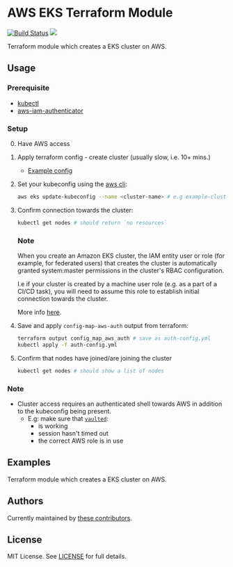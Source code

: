 # AWS EKS Terraform Module

[![Build Status](https://travis-ci.com/telia-oss/terraform-aws-eks.svg?branch=master)](https://travis-ci.com/telia-oss/terraform-aws-eks) ![](https://img.shields.io/maintenance/yes/2019.svg)

Terraform module which creates a EKS cluster on AWS.

## Usage

### Prerequisite

* [kubectl](https://kubernetes.io/docs/tasks/tools/install-kubectl/)
* [aws-iam-authenticator](https://github.com/kubernetes-sigs/aws-iam-authenticator)

### Setup

0. Have AWS access

1. Apply terraform config - create cluster (usually slow, i.e. 10+ mins.)
    * [Example config](examples/default/example.tf)

2. Set your kubeconfig using the [aws cli](https://docs.aws.amazon.com/cli/latest/reference/eks/update-kubeconfig.html):

    ```sh
    aws eks update-kubeconfig --name <cluster-name> # e.g example-cluster
    ```

3. Confirm connection towards the cluster:

    ```sh
    kubectl get nodes # should return `no resources`
    ```

    ### Note

    When you create an Amazon EKS cluster, the IAM entity user or role (for example, for federated users) that creates the cluster is automatically granted system:master permissions in the cluster's RBAC configuration. 

    I.e if your cluster is created by a machine user role (e.g. as a part of a CI/CD task), you will need to assume this role to establish initial connection towards the cluster.

    More info [here](https://docs.aws.amazon.com/eks/latest/userguide/add-user-role.html).

4. Save and apply `config-map-aws-auth` output from terraform:

    ```sh
    terraform output config_map_aws_auth # save as auth-config.yml
    kubectl apply -f auth-config.yml
    ```

5. Confirm that nodes have joined/are joining the cluster

    ```sh
    kubectl get nodes # should show a list of nodes
    ```

### Note

* Cluster access requires an authenticated shell towards AWS in addition to the kubeconfig being present.
  * E.g: make sure that [`vaulted`](https://github.com/miquella/vaulted):
    * is working
    * session hasn't timed out
    * the correct AWS role is in use

## Examples

Terraform module which creates a EKS cluster on AWS.

## Authors

Currently maintained by [these contributors](../../graphs/contributors).

## License

MIT License. See [LICENSE](LICENSE) for full details.
